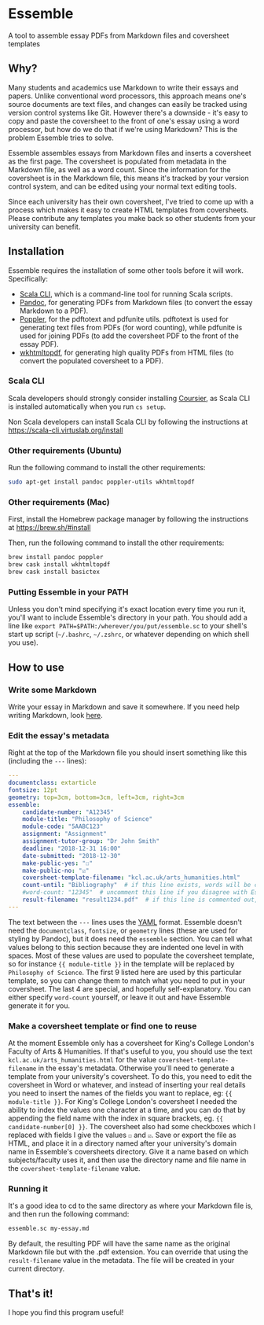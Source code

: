 # Essemble

A tool to assemble essay PDFs from Markdown files and coversheet templates

## Why?

Many students and academics use Markdown to write their essays and papers. Unlike conventional word processors, this approach means one's source documents are text files, and changes can easily be tracked using version control systems like Git. However there's a downside - it's easy to copy and paste the coversheet to the front of one's essay using a word processor, but how do we do that if we're using Markdown? This is the problem Essemble tries to solve.

Essemble assembles essays from Markdown files and inserts a coversheet as the first page. The coversheet is populated from metadata in the Markdown file, as well as a word count. Since the information for the coversheet is in the Markdown file, this means it's tracked by your version control system, and can be edited using your normal text editing tools.

Since each university has their own coversheet, I've tried to come up with a process which makes it easy to create HTML templates from coversheets. Please contribute any templates you make back so other students from your university can benefit.

## Installation

Essemble requires the installation of some other tools before it will work. Specifically:

* [Scala CLI](https://scala-cli.virtuslab.org/), which is a command-line tool for running Scala scripts.
* [Pandoc](https://pandoc.org/), for generating PDFs from Markdown files (to convert the essay Markdown to a PDF).
* [Poppler](https://poppler.freedesktop.org), for the pdftotext and pdfunite utils. pdftotext is used for generating text files from PDFs (for word counting), while pdfunite is used for joining PDFs (to add the coversheet PDF to the front of the essay PDF).
* [wkhtmltopdf](https://wkhtmltopdf.org/), for generating high quality PDFs from HTML files (to convert the populated coversheet to a PDF).

### Scala CLI

Scala developers should strongly consider installing [Coursier](https://get-coursier.io/docs/cli-installation), as Scala CLI is installed automatically when you run `cs setup`.

Non Scala developers can install Scala CLI by following the instructions at <https://scala-cli.virtuslab.org/install>

### Other requirements (Ubuntu)

Run the following command to install the other requirements:

```sh
sudo apt-get install pandoc poppler-utils wkhtmltopdf
```

### Other requirements (Mac)

First, install the Homebrew package manager by following the instructions at <https://brew.sh/#install>

Then, run the following command to install the other requirements:

```sh
brew install pandoc poppler
brew cask install wkhtmltopdf
brew cask install basictex
```

### Putting Essemble in your PATH

Unless you don't mind specifying it's exact location every time you run it, you'll want to include Essemble's directory in your path. You should add a line like `export PATH=$PATH:/wherever/you/put/essemble.sc` to your shell's start up script (`~/.bashrc`, `~/.zshrc`, or whatever depending on which shell you use).

## How to use

### Write some Markdown

Write your essay in Markdown and save it somewhere. If you need help writing Markdown, look [here](https://pandoc.org/MANUAL.html#pandocs-markdown).

### Edit the essay's metadata

Right at the top of the Markdown file you should insert something like this (including the `---` lines):

```yaml
---
documentclass: extarticle
fontsize: 12pt
geometry: top=3cm, bottom=3cm, left=3cm, right=3cm
essemble:
    candidate-number: "A12345"
    module-title: "Philosophy of Science"
    module-code: "5AABC123"
    assignment: "Assignment"
    assignment-tutor-group: "Dr John Smith"
    deadline: "2018-12-31 16:00"
    date-submitted: "2018-12-30"
    make-public-yes: "☐"
    make-public-no: "☑"
    coversheet-template-filename: "kcl.ac.uk/arts_humanities.html"
    count-until: "Bibliography"  # if this line exists, words will be counted until a line with this text is found, else all words will be counted
    #word-count: "12345"  # uncomment this line if you disagree with Essemble's word count number
    result-filename: "result1234.pdf"  # if this line is commented out, the filename will be based on the Markdown file
---
```

The text between the `---` lines uses the [YAML](https://yaml.org/) format. Essemble doesn't need the `documentclass`, `fontsize`, or `geometry` lines (these are used for styling by Pandoc), but it does need the `essemble` section. You can tell what values belong to this section because they are indented one level in with spaces. Most of these values are used to populate the coversheet template, so for instance `{{ module-title }}` in the template will be replaced by `Philosophy of Science`. The first 9 listed here are used by this particular template, so you can change them to match what you need to put in your coversheet. The last 4 are special, and hopefully self-explanatory. You can either specify `word-count` yourself, or leave it out and have Essemble generate it for you.

### Make a coversheet template or find one to reuse

At the moment Essemble only has a coversheet for King's College London's Faculty of Arts & Humanities. If that's useful to you, you should use the text `kcl.ac.uk/arts_humanities.html` for the value `coversheet-template-filename` in the essay's metadata. Otherwise you'll need to generate a template from your university's coversheet. To do this, you need to edit the coversheet in Word or whatever, and instead of inserting your real details you need to insert the names of the fields you want to replace, eg: `{{ module-title }}`. For King's College London's coversheet I needed the ability to index the values one character at a time, and you can do that by appending the field name with the index in square brackets, eg. `{{ candidate-number[0] }}`. The coversheet also had some checkboxes which I replaced with fields I give the values `☐` and `☑`. Save or export the file as HTML, and place it in a directory named after your university's domain name in Essemble's coversheets directory. Give it a name based on which subjects/faculty uses it, and then use the directory name and file name in the `coversheet-template-filename` value.

### Running it

It's a good idea to cd to the same directory as where your Markdown file is, and then run the following command:

```sh
essemble.sc my-essay.md
```

By default, the resulting PDF will have the same name as the original Markdown file but with the .pdf extension. You can override that using the `result-filename` value in the metadata. The file will be created in your current directory.

## That's it!

I hope you find this program useful!
